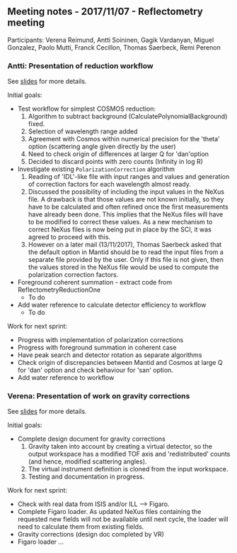 ## Meeting notes - 2017/11/07 - Reflectometry meeting

Participants: Verena Reimund, Antti Soininen, Gagik Vardanyan, Miguel Gonzalez, Paolo Mutti, Franck Cecillon, Thomas Saerbeck, Remi Perenon

### Antti: Presentation of reduction workflow 

See [slides](2017-11-07-Reflectometry.pdf) for more details.

Initial goals:
 * Test workflow for simplest COSMOS reduction:
   1. Algorithm to subtract background (CalculatePolynomialBackground) fixed.
   1. Selection of wavelength range added 
   1. Agreement with Cosmos within numerical precision for the 'theta' option (scattering angle given directly by the user)
   1. Need to check origin of differences at larger Q for 'dan'option
   1. Decided to discard points with zero counts (Infinity in log R)
 * Investigate existing `PolarizationCorrection` algorithm
   1. Reading of 'IDL'-like file with input ranges and values and generation of correction factors for each wavelength almost ready.
   1. Discussed the possibility of including the input values in the NeXus file. A drawback is that those values are not known initially, so they have to be calculated and often refined once the first measurements have already been done. This implies that the NeXus files will have to be modified to correct these values. As a new mechanism to correct NeXus files is now being put in place by the SCI, it was agreed to proceed with this. 
   1. However on a later mail (13/11/2017), Thomas Saerbeck asked that the default option in Mantid should be to read the input files from a separate file provided by the user. Only if this file is not given, then the values stored in the NeXus file would be used to compute the polarization correction factors.
 * Foreground coherent summation - extract code from ReflectometryReductionOne
   * To do
 * Add water reference to calculate detector efficiency to workflow
   * To do

Work for next sprint:
 * Progress with implementation of polarization corrections
 * Progress with foreground summation in coherent case 
 * Have peak search and detector rotation as separate algorithms
 * Check origin of discrepancies between Mantid and Cosmos at large Q for 'dan' option and check behaviour for 'san' option.
 * Add water reference to workflow
 

### Verena: Presentation of work on gravity corrections 

See [slides](2017-11-07-GravityCorrection.pdf) for more details.

Initial goals:
 * Complete design document for gravity corrections
   1. Gravity taken into account by creating a virtual detector, so the output workspace has a modified TOF axis and 'redistributed' counts (and hence, modified scattering angles).
   1. The virtual instrument definition is cloned from the input workspace.
   1. Testing and documentation in progress.

Work for next sprint:
 * Check with real data from ISIS and/or ILL --> Figaro.
 * Complete Figaro loader. As updated NeXus files containing the requested new fields will not be available until next cycle, the loader will need to calculate them from existing fields.
 * Gravity corrections (design doc completed by VR)
 * Figaro loader ...

